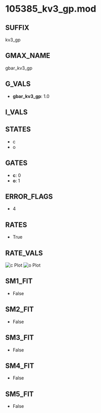 # 105385_kv3_gp.mod

## SUFFIX

kv3_gp

## GMAX_NAME

gbar_kv3_gp

## G_VALS

- **gbar_kv3_gp**: 1.0

## I_VALS


## STATES

- c
- o

## GATES

- **c**: 0
- **o**: 1

## ERROR_FLAGS

- 4

## RATES

- True

## RATE_VALS

![c Plot](/Users/pbozelos/Dropbox/icg-Chai-Panos/supermodels/output_markdown_files/K/105385_kv3_gp.mod/images/c.png)
![o Plot](/Users/pbozelos/Dropbox/icg-Chai-Panos/supermodels/output_markdown_files/K/105385_kv3_gp.mod/images/o.png)

## SM1_FIT

- False

## SM2_FIT

- False

## SM3_FIT

- False

## SM4_FIT

- False

## SM5_FIT

- False

